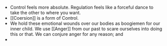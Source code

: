 - Control feels more absolute. Regulation feels like a forceful dance to take the other to where you want.
- [[Coersion]] is a form of Control.
- We hold these emotional wounds over our bodies as boogiemen for our inner child. We use [[Anger]] from our past to scare ourselves into doing this or that. We can conjure anger for any reason; and
-